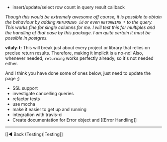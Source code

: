 - insert/update/select row count in query result callback 


_Though this would be extremely awesome off course, it is possible to obtain the behaviour by adding `RETURNING id` or even `RETURNING *` to the query. This works fine for single columns for me. I will test this for multiples and the handling of that case by this package. I am quite certain it must be possible in postgres._

**vitaly-t:** This will break just about every project or library that relies on precise return results. Therefore, making it implicit is a no-no! Also, whenever needed, `returning` works perfectly already, so it's not needed either.

And I think you have done some of ones below, just need to update the page ;)

- SSL support
- investigate cancelling queries
- refactor tests
 - use mocha
 - make it easier to get up and running
 - integration with travis-ci
- Create documentation for Error object and [[Error Handling]]

***
[[◄ Back (Testing)|Testing]]